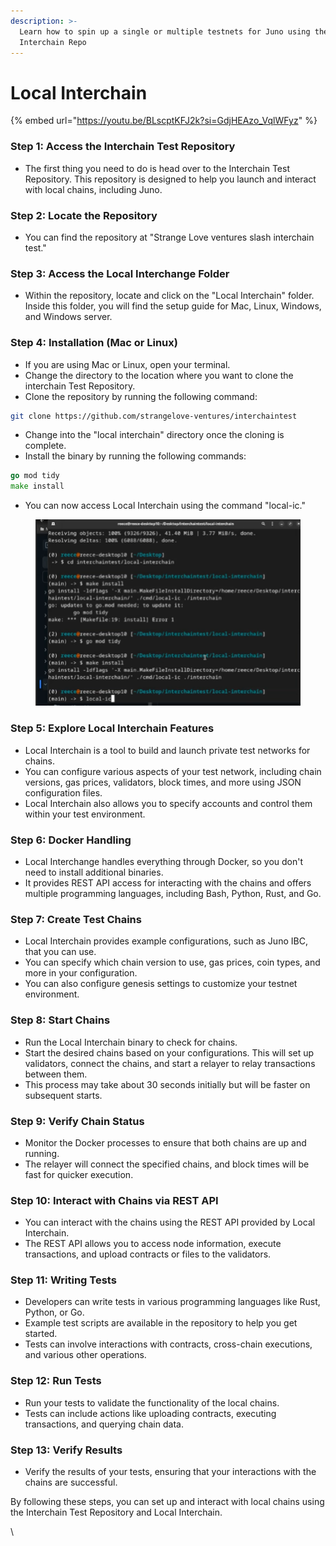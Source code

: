```yaml
---
description: >-
  Learn how to spin up a single or multiple testnets for Juno using the Local
  Interchain Repo
---
```


# Local Interchain

{% embed url="https://youtu.be/BLscptKFJ2k?si=GdjHEAzo_VqlWFyz" %}

### **Step 1: Access the Interchain Test Repository**

* The first thing you need to do is head over to the Interchain Test Repository. This repository is designed to help you launch and interact with local chains, including Juno.

### **Step 2: Locate the Repository**

* You can find the repository at "Strange Love ventures slash interchain test."

### **Step 3: Access the Local Interchange Folder**

* Within the repository, locate and click on the "Local Interchain" folder. Inside this folder, you will find the setup guide for Mac, Linux, Windows, and Windows server.

### **Step 4: Installation (Mac or Linux)**

* If you are using Mac or Linux, open your terminal.
* Change the directory to the location where you want to clone the interchain Test Repository.
* Clone the repository by running the following command:

```bash
git clone https://github.com/strangelove-ventures/interchaintest
```

* Change into the "local interchain" directory once the cloning is complete.
* Install the binary by running the following commands:

```go
go mod tidy
make install
```

* You can now access Local Interchain using the command "local-ic."

<figure><img src="../../.gitbook/assets/Screenshot 2023-10-14 at 10.16.17.png" alt=""><figcaption></figcaption></figure>

### **Step 5: Explore Local Interchain Features**

* Local Interchain is a tool to build and launch private test networks for chains.
* You can configure various aspects of your test network, including chain versions, gas prices, validators, block times, and more using JSON configuration files.
* Local Interchain also allows you to specify accounts and control them within your test environment.

### **Step 6: Docker Handling**

* Local Interchange handles everything through Docker, so you don't need to install additional binaries.
* It provides REST API access for interacting with the chains and offers multiple programming languages, including Bash, Python, Rust, and Go.

### **Step 7: Create Test Chains**

* Local Interchain provides example configurations, such as Juno IBC, that you can use.
* You can specify which chain version to use, gas prices, coin types, and more in your configuration.
* You can also configure genesis settings to customize your testnet environment.

### **Step 8: Start Chains**

* Run the Local Interchain binary to check for chains.
* Start the desired chains based on your configurations. This will set up validators, connect the chains, and start a relayer to relay transactions between them.
* This process may take about 30 seconds initially but will be faster on subsequent starts.

### **Step 9: Verify Chain Status**

* Monitor the Docker processes to ensure that both chains are up and running.
* The relayer will connect the specified chains, and block times will be fast for quicker execution.

### **Step 10: Interact with Chains via REST API**

* You can interact with the chains using the REST API provided by Local Interchain.
* The REST API allows you to access node information, execute transactions, and upload contracts or files to the validators.

### **Step 11: Writing Tests**

* Developers can write tests in various programming languages like Rust, Python, or Go.
* Example test scripts are available in the repository to help you get started.
* Tests can involve interactions with contracts, cross-chain executions, and various other operations.

### **Step 12: Run Tests**

* Run your tests to validate the functionality of the local chains.
* Tests can include actions like uploading contracts, executing transactions, and querying chain data.

### **Step 13: Verify Results**

* Verify the results of your tests, ensuring that your interactions with the chains are successful.

By following these steps, you can set up and interact with local chains using the Interchain Test Repository and Local Interchain.

\

